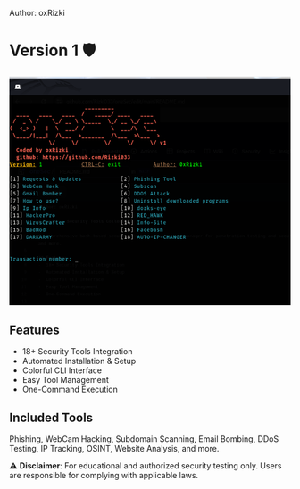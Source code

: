 Author: oxRizki

# Version 1 🛡️

![Texte alternatif](oneSec.png)

## Features
-  18+ Security Tools Integration
-  Automated Installation & Setup
-  Colorful CLI Interface
-  Easy Tool Management
-  One-Command Execution

## Included Tools
Phishing, WebCam Hacking, Subdomain Scanning, Email Bombing, DDoS Testing, IP Tracking, OSINT, Website Analysis, and more.

⚠️ **Disclaimer**: For educational and authorized security testing only. Users are responsible for complying with applicable laws.
